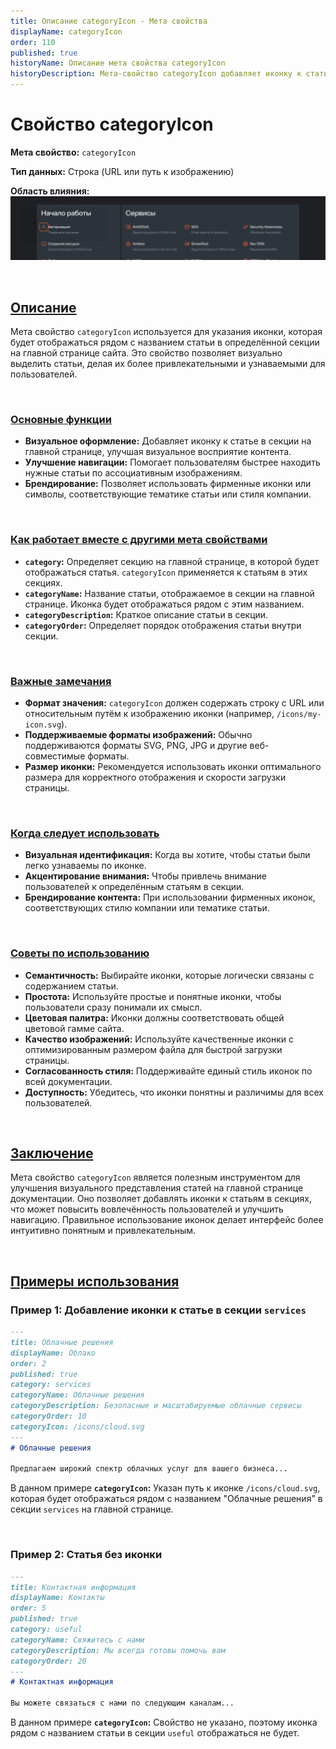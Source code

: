 ```yaml
---
title: Описание categoryIcon - Мета свойства
displayName: categoryIcon
order: 110
published: true
historyName: Описание мета свойства categoryIcon
historyDescription: Мета-свойство categoryIcon добавляет иконку к статье на главной странице, улучшая визуальное восприятие и навигацию.
---
```


# Свойство categoryIcon

**Мета свойство:** `categoryIcon`

**Тип данных:** Строка (URL или путь к изображению)

**Область влияния:**
![Влияние cвойства](https://raw.githubusercontent.com/SolarSpaceTech/product-documentation-content/refs/heads/main/ru/documentation/markdown/images/category-icon.png)


<br/>

## [Описание](description)

Мета свойство `categoryIcon` используется для указания иконки, которая будет отображаться рядом с названием статьи в определённой секции на главной странице сайта. Это свойство позволяет визуально выделить статьи, делая их более привлекательными и узнаваемыми для пользователей.

<br/>

### [Основные функции](basic-functions)

- **Визуальное оформление:** Добавляет иконку к статье в секции на главной странице, улучшая визуальное восприятие контента.
- **Улучшение навигации:** Помогает пользователям быстрее находить нужные статьи по ассоциативным изображениям.
- **Брендирование:** Позволяет использовать фирменные иконки или символы, соответствующие тематике статьи или стиля компании.

<br/>

### [Как работает вместе с другими мета свойствами](with-other-properties)

- **`category`:** Определяет секцию на главной странице, в которой будет отображаться статья. `categoryIcon` применяется к статьям в этих секциях.
- **`categoryName`:** Название статьи, отображаемое в секции на главной странице. Иконка будет отображаться рядом с этим названием.
- **`categoryDescription`:** Краткое описание статьи в секции.
- **`categoryOrder`:** Определяет порядок отображения статьи внутри секции.

<br/>

### [Важные замечания](notes)

- **Формат значения:** `categoryIcon` должен содержать строку с URL или относительным путём к изображению иконки (например, `/icons/my-icon.svg`).
- **Поддерживаемые форматы изображений:** Обычно поддерживаются форматы SVG, PNG, JPG и другие веб-совместимые форматы.
- **Размер иконки:** Рекомендуется использовать иконки оптимального размера для корректного отображения и скорости загрузки страницы.

<br/>

### [Когда следует использовать](when-to-use)

- **Визуальная идентификация:** Когда вы хотите, чтобы статьи были легко узнаваемы по иконке.
- **Акцентирование внимания:** Чтобы привлечь внимание пользователей к определённым статьям в секции.
- **Брендирование контента:** При использовании фирменных иконок, соответствующих стилю компании или тематике статьи.

<br/>

### [Советы по использованию](advice)

- **Семантичность:** Выбирайте иконки, которые логически связаны с содержанием статьи.
- **Простота:** Используйте простые и понятные иконки, чтобы пользователи сразу понимали их смысл.
- **Цветовая палитра:** Иконки должны соответствовать общей цветовой гамме сайта.
- **Качество изображений:** Используйте качественные иконки с оптимизированным размером файла для быстрой загрузки страницы.
- **Согласованность стиля:** Поддерживайте единый стиль иконок по всей документации.
- **Доступность:** Убедитесь, что иконки понятны и различимы для всех пользователей.

<br/>

## [Заключение](conclusion)

Мета свойство `categoryIcon` является полезным инструментом для улучшения визуального представления статей на главной странице документации.
Оно позволяет добавлять иконки к статьям в секциях, что может повысить вовлечённость пользователей и улучшить навигацию.
Правильное использование иконок делает интерфейс более интуитивно понятным и привлекательным.

<br/>

## [Примеры использования](examples)

### Пример 1: Добавление иконки к статье в секции `services`

```md
---
title: Облачные решения
displayName: Облако
order: 2
published: true
category: services
categoryName: Облачные решения
categoryDescription: Безопасные и масштабируемые облачные сервисы
categoryOrder: 10
categoryIcon: /icons/cloud.svg
---
# Облачные решения

Предлагаем широкий спектр облачных услуг для вашего бизнеса...
```

В данном примере **`categoryIcon`:** Указан путь к иконке `/icons/cloud.svg`, которая будет отображаться рядом с названием "Облачные решения" в секции `services` на главной странице.

<br/>

### Пример 2: Статья без иконки

```md
---
title: Контактная информация
displayName: Контакты
order: 5
published: true
category: useful
categoryName: Свяжитесь с нами
categoryDescription: Мы всегда готовы помочь вам
categoryOrder: 20
---
# Контактная информация

Вы можете связаться с нами по следующим каналам...
```

В данном примере **`categoryIcon`:** Свойство не указано, поэтому иконка рядом с названием статьи в секции `useful` отображаться не будет.


